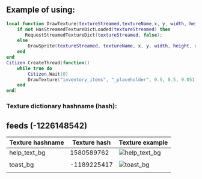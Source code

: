 ## Example of using:  
```lua
local function DrawTexture(textureStreamed,textureName,x, y, width, height,rotation,r, g, b, a, p11)
    if not HasStreamedTextureDictLoaded(textureStreamed) then
       RequestStreamedTextureDict(textureStreamed, false);
    else
        DrawSprite(textureStreamed, textureName, x, y, width, height, rotation, r, g, b, a, p11);
    end
end
Citizen.CreateThread(function()
    while true do
    	Citizen.Wait(0)
		DrawTexture("inventory_items", "_placeholder", 0.5, 0.5, 0.051, 0.051, 0.0, 0, 0, 0, 240, false);
	end
end)
```
 
<h3>Texture dictionary hashname (hash):</h3>
<h2>feeds (-1226148542)</h2>

Texture hashname | Texture hash | Texture example
------------ | ---------------- | ---------------
help_text_bg | 1580589762 | ![help_text_bg](http://femga.com/images/samples/ui_textures/feeds/help_text_bg.png)
 |  | 
toast_bg | -1189225417 | ![toast_bg](http://femga.com/images/samples/ui_textures/feeds/toast_bg.png)
 |  | 
